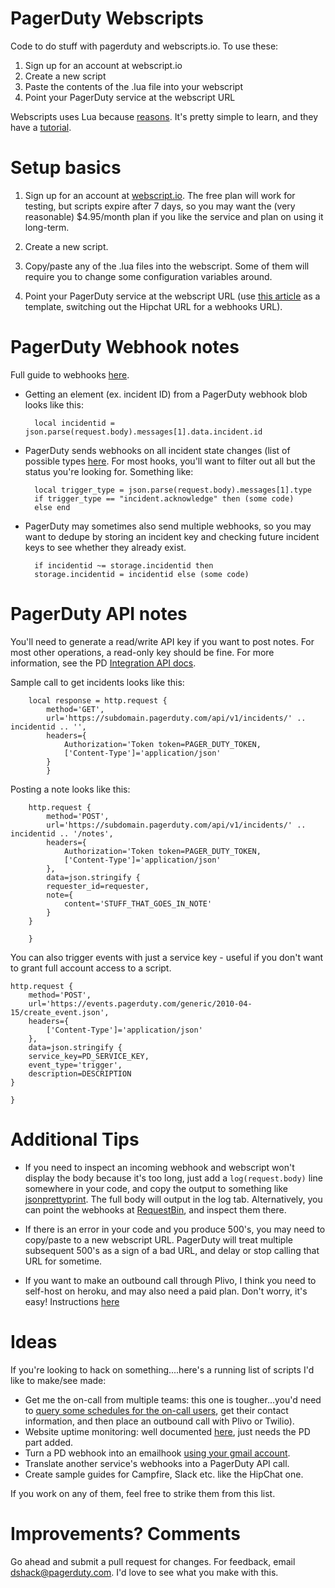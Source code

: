 # PagerDuty Webscripts


Code to do stuff with pagerduty and webscripts.io. To use these:

1. Sign up for an account at webscript.io
2. Create a new script
3. Paste the contents of the .lua file into your webscript
4. Point your PagerDuty service at the webscript URL

Webscripts uses Lua because [reasons](https://www.webscript.io/help#lua). It's pretty simple to learn, and they have a [tutorial](https://www.webscript.io/documentation/lua-tutorial).


# Setup basics

1. Sign up for an account at [webscript.io](http://webscripts.io). The free plan will work for testing, but scripts expire after 7 days, so you may want the (very reasonable) $4.95/month plan if you like the service and plan on using it long-term.

2. Create a new script.

3. Copy/paste any of the .lua files into the webscript. Some of them will require you to change some configuration variables around.

4. Point your PagerDuty service at the webscript URL (use [this article](http://www.pagerduty.com/docs/guides/hipchat-integration-guide/) as a template, switching out the Hipchat URL for a webhooks URL).


# PagerDuty Webhook notes
Full guide to webhooks [here](http://developer.pagerduty.com/documentation/rest/webhooks).

- Getting an element (ex. incident ID) from a PagerDuty webhook blob looks like this:

		local incidentid = json.parse(request.body).messages[1].data.incident.id

- PagerDuty sends webhooks on all incident state changes (list of possible types [here](http://www.pagerduty.com/docs/guides/hipchat-integration-guide/). For most hooks, you'll want to filter out all but the status you're looking for. Something like:

		local trigger_type = json.parse(request.body).messages[1].type
		if trigger_type == "incident.acknowledge" then (some code)
		else end

- PagerDuty may sometimes also send multiple webhooks, so you may want to dedupe by storing an incident key and checking future incident keys to see whether they already exist.

		if incidentid ~= storage.incidentid then
		storage.incidentid = incidentid else (some code)
		
# PagerDuty API notes

You'll need to generate a read/write API key if you want to post notes. For most other operations, a read-only key should be fine. For more information, see the PD [Integration API docs](http://developer.pagerduty.com/documentation/integration/events).

Sample call to get incidents looks like this:

		local response = http.request {
			method='GET',
			url='https://subdomain.pagerduty.com/api/v1/incidents/' .. incidentid .. '',
			headers={
		        Authorization='Token token=PAGER_DUTY_TOKEN,
		        ['Content-Type']='application/json'
		    }
			}

Posting a note looks like this:

		http.request {
		    method='POST',
		    url='https://subdomain.pagerduty.com/api/v1/incidents/' .. incidentid .. '/notes',
		    headers={
		        Authorization='Token token=PAGER_DUTY_TOKEN,
		        ['Content-Type']='application/json'
		    },
		    data=json.stringify {
		    requester_id=requester,
		    note={
		        content='STUFF_THAT_GOES_IN_NOTE'
		    }
		}
		
		}

You can also trigger events with just a service key - useful if you don't want to grant full account access to a script.

	http.request {
	    method='POST',
	    url='https://events.pagerduty.com/generic/2010-04-15/create_event.json',
	    headers={
	        ['Content-Type']='application/json'
	    },
	    data=json.stringify {
	    service_key=PD_SERVICE_KEY,
	    event_type='trigger',
	    description=DESCRIPTION
	}
	
	}

# Additional Tips

- If you need to inspect an incoming webhook and webscript won't display the body because it's too long, just add a `log(request.body)` line somewhere in your code, and copy the output to something like [jsonprettyprint](http://jsonprettyprint.com/). The full body will output in the log tab. Alternatively, you can point the webhooks at [RequestBin](http://requestb.in/), and inspect them there.

- If there is an error in your code and you produce 500's, you may need to copy/paste to a new webscript URL. PagerDuty will treat multiple subsequent 500's as a sign of a bad URL, and delay or stop calling that URL for sometime.

- If you want to make an outbound call through Plivo, I think you need to self-host on heroku, and may also need a paid plan. Don't worry, it's easy! Instructions [here](https://github.com/plivo/voicechat/)


# Ideas
If you're looking to hack on something....here's a running list of scripts I'd like to make/see made:

- Get me the on-call from multiple teams: this one is tougher...you'd need to [query some schedules for the on-call users](http://support.pagerduty.com/entries/23586358-Determine-Who-Is-On-Call), get their contact information, and then place an outbound call with Plivo or Twilio).
- Website uptime monitoring: well documented [here](https://www.webscript.io/examples/webmonitoring), just needs the PD part added.
- Turn a PD webhook into an emailhook [using your gmail account](https://www.webscript.io/examples/email).
- Translate another service's webhooks into a PagerDuty API call.
- Create sample guides for Campfire, Slack etc. like the HipChat one.

If you work on any of them, feel free to strike them from this list.

# Improvements? Comments

Go ahead and submit a pull request for changes. For feedback, email [dshack@pagerduty.com](dshack@pagerduty.com). I'd love to see what you make with this.


